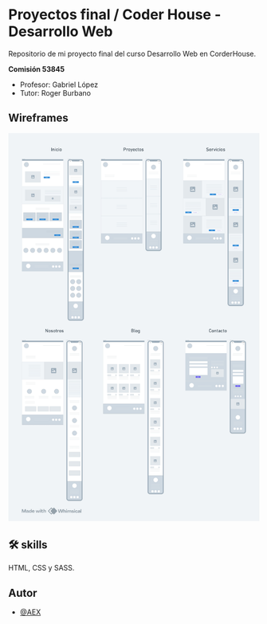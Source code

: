 
# Proyectos final / Coder House - Desarrollo Web

Repositorio de mi proyecto final del curso Desarrollo Web en CorderHouse.

**Comisión 53845**
- Profesor: Gabriel López
- Tutor: Roger Burbano

## Wireframes

![](./wireframes/wireframes.jpg)

## 🛠 skills
HTML, CSS y SASS.

## Autor

- [@AEX](https://www.github.com/dev-aex)
